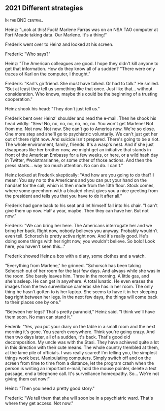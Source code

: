 
## **2021** Different strategies

<span style="font-variant:small-caps;">In the BND central.</span>

Heinz: "Look at this! Fuck! Marlene Farras was on an NSA TAO computer at Fort Meade taking data.
Our Marlene.
It's a thing!"

Frederik went over to Heinz and looked at his screen.

Frederik: "Who says?"

Heinz: "The American colleagues are good.
I hope they didn't kill anyone to get that information.
How do they know all of a sudden?
"There were only traces of Karl on the computer, I thought."

Frederik: "Karl's girlfriend.
She must have talked.
Or had to talk." He smiled.
"But at least they tell us something like that once.
Just like that... without consideration.
Who knows, maybe this could be the beginning of a trusting cooperation."

Heinz shook his head: "They don't just tell us."

Frederik bent over Heinz' shoulder and read the e-mail.
Then he shook his head wildly: "Sew! No, no, no, no, no, no, no.
You won't get Marlene!
Not from me.
Not now. Not now.
She can't go to America now.
We're so close.
One more step and she'll go to psychiatric voluntarily.
We can't just get her out of there right now.
And suicide isn't prepared.
There's going to be a riot.
The whole environment, family, friends.
It's a wasp's nest.
And if she just disappears like her brother now, we might get an initiative that stands in front of the American Embassy for a few weeks, or here, or a wild hash day in Twitter, #woistmarianne, or some other of those actions.
And then the press starts... way too much attention.
No can do.
I can't."

Heinz looked at Frederik skeptically: "And how are you going to do that?
I mean: You say no to the Americans and you can put your hand on the handset for the call, which is then made from the 13th floor.
Stock comes, where some greenhorn with a bloated chest gives you a nice greeting from the president and tells you that you have to do it after all."

Frederik had gone back to his seat and let himself fall into his chair.
"I can't give them up now.
Half a year, maybe.
Then they can have her.
But not now."

Frederik: "We can bring her here.
The Americans interrogate her and we bring her back.
Right now, nobody believes you anyway.
Probably wouldn't even tell.
Schorsch is pretty active right now.
And it's really good.
He's doing some things with her right now, you wouldn't believe.
So bold! Look here, you haven't seen this..."

Frederik showed Heinz a box with a diary, some clothes and a watch.

"Everything from Marlene," he grinned.
"Schorsch has been taking Schorsch out of her room for the last few days.
And always while she was in the room.
She barely leaves him.
Three in the morning.
A little gas, and she's asleep.
He can get in anywhere.
A total lunatic.
He even erases the images from the two surveillance cameras she has in her room.
The only thing he hasn't gotten to is her laptop.
She seems to have it in her sleeping bag right between her legs.
In the next few days, the things will come back to their places one by one."

"Between her legs? That's pretty paranoid," Heinz said.
"I think we'll have them soon.
No man can stand it."

Federik: "Yes, you put your diary on the table in a small room and the next morning it's gone.
You search everywhere.
Think you're going crazy.
And then two days later, all of a sudden, it's back.
That's good old decomposition.
My uncle was with the Stasi.
They have achieved quite a lot in this direction with their cute means.
The whole country trembled at them, at the lame pile of officials.
I was really scared! I'm telling you, the simplest things work best.
Manipulating computers.
Simply switch off and on the screen from time to time from a distance, let the program crash when the person is writing an important e-mail, hold the mouse pointer, delete a text passage, end a telephone call.
It's surveillance homeopathy.
So... We're not giving them out now!"

Heinz: "Then you need a pretty good story."

Frederik: "We tell them that she will soon be in a psychiatric ward.
That's where they get access.
Not now."

